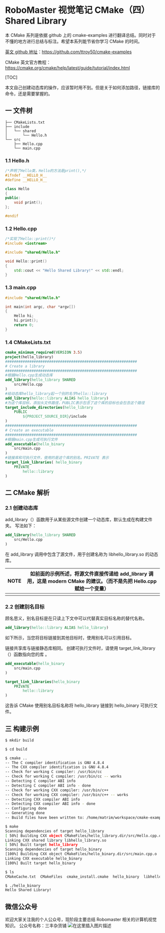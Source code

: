 # RoboMaster 视觉笔记 CMake（四）Shared Library

本 CMake 系列是依据 github 上的 cmake-examples 进行翻译总结。同时对于不懂的地方进行总结与标注。希望本系列能节省你学习 CMake 的时间。

[英文 github 地址](https://github.com/ttroy50/cmake-examples)：https://github.com/ttroy50/cmake-examples

CMake 英文官方教程： https://cmake.org/cmake/help/latest/guide/tutorial/index.html

[TOC]

本文自己创建动态库的操作，应该暂时用不到。但是关于如何添加路径，链接库的命令，还是需要掌握的。

## 一 文件树

```tree
├── CMakeLists.txt
├── include
│   └── shared
│       └── Hello.h
└── src
    ├── Hello.cpp
    └── main.cpp
```

### 1.1 Hello.h

```c++
/*声明了Hello类，Hello的方法是print(),*/
#ifndef __HELLO_H__
#define __HELLO_H__

class Hello
{
public:
    void print();
};

#endif

```

### 1.2 Hello.cpp

```c++
/*实现了Hello::print()*/
#include <iostream>

#include "shared/Hello.h"

void Hello::print()
{
    std::cout << "Hello Shared Library!" << std::endl;
}


```

### 1.3 main.cpp

```c
#include "shared/Hello.h"

int main(int argc, char *argv[])
{
    Hello hi;
    hi.print();
    return 0;
}

```

### 1.4 CMakeLists.txt

```cmake
cmake_minimum_required(VERSION 3.5)
project(hello_library)
############################################################
# Create a library
############################################################
#根据Hello.cpp生成动态库
add_library(hello_library SHARED
    src/Hello.cpp
)
#给动态库hello_library起一个别的名字hello::library
add_library(hello::library ALIAS hello_library)
#为这个库目标，添加头文件路径，PUBLIC表示包含了这个库的目标也会包含这个路径
target_include_directories(hello_library
    PUBLIC
        ${PROJECT_SOURCE_DIR}/include
)
############################################################
# Create an executable
############################################################
#根据main.cpp生成可执行文件
add_executable(hello_binary
    src/main.cpp
)
#链接库和可执行文件，使用的是这个库的别名。PRIVATE 表示
target_link_libraries( hello_binary
    PRIVATE
        hello::library
)

```

## 二 CMake 解析

### 2.1 创建动态库

add_library（）函数用于从某些源文件创建一个动态库，默认生成在构建文件夹。 写法如下：

```cmake
add_library(hello_library SHARED
    src/Hello.cpp
)
```

在 add_library 调用中包含了源文件，用于创建名称为 libhello_library.so 的动态库。

| NOTE | 如前面的示例所述，将源文件直接传递给 add_library 调用，这是 modern CMake 的建议。（而不是先把 Hello.cpp 赋给一个变量） |
| ---- | ---------------------------------------------------------------------------------------------------------------------- |
|      |                                                                                                                        |

### 2.2 创建别名目标

顾名思义，别名目标是在只读上下文中可以代替真实目标名称的替代名称。

```cmake
add_library(hello::library ALIAS hello_library)
```

如下所示，当您将目标链接到其他目标时，使用别名可以引用目标。

链接共享库与链接静态库相同。 创建可执行文件时，请使用 target_link_library（）函数指向您的库 。

```cmake
add_executable(hello_binary
    src/main.cpp
)

target_link_libraries(hello_binary
    PRIVATE
        hello::library
)
```

这告诉 CMake 使用别名目标名称将 hello_library 链接到 hello_binary 可执行文件。

## 三 构建示例

```bash
$ mkdir build

$ cd build

$ cmake ..
-- The C compiler identification is GNU 4.8.4
-- The CXX compiler identification is GNU 4.8.4
-- Check for working C compiler: /usr/bin/cc
-- Check for working C compiler: /usr/bin/cc -- works
-- Detecting C compiler ABI info
-- Detecting C compiler ABI info - done
-- Check for working CXX compiler: /usr/bin/c++
-- Check for working CXX compiler: /usr/bin/c++ -- works
-- Detecting CXX compiler ABI info
-- Detecting CXX compiler ABI info - done
-- Configuring done
-- Generating done
-- Build files have been written to: /home/matrim/workspace/cmake-examples/01-basic/D-shared-library/build

$ make
Scanning dependencies of target hello_library
[ 50%] Building CXX object CMakeFiles/hello_library.dir/src/Hello.cpp.o
Linking CXX shared library libhello_library.so
[ 50%] Built target hello_library
Scanning dependencies of target hello_binary
[100%] Building CXX object CMakeFiles/hello_binary.dir/src/main.cpp.o
Linking CXX executable hello_binary
[100%] Built target hello_binary

$ ls
CMakeCache.txt  CMakeFiles  cmake_install.cmake  hello_binary  libhello_library.so  Makefile

$ ./hello_binary
Hello Shared Library!
```

## 微信公众号

欢迎大家关注我的个人公众号，现阶段主要总结 Robomaster 相关的计算机视觉知识。
公众号名称：三丰杂货铺
![在这里插入图片描述](https://img-blog.csdnimg.cn/20200316110807276.jpg)
